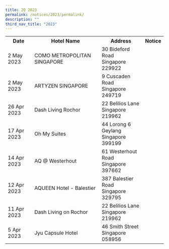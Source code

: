 ```yaml
---
title: 2Q 2023
permalink: /notices/2023/permalink/
description: ""
third_nav_title: "2023"
---
```

<table>
	<tbody><tr>
		<th>Date</th>
		<th>Hotel Name</th>
		<th>Address</th>
		<th>Notice</th>
	</tr>
			 <tr>
		<td>2 May 2023</td>
		<td>COMO METROPOLITAN SINGAPORE</td>
		<td>30 Bideford Road<br>Singapore 229922</td>
		<td><a href="/files/COMO METROPOLITAN SINGAPORE.pdf"></a></td>
	</tr>
		 <tr>
		<td>2 May 2023</td>
		<td>ARTYZEN SINGAPORE</td>
		<td>9 Cuscaden Road<br>Singapore 249719</td>
		<td><a href="/files/ARTYZEN SINGAPORE.pdf"></a></td>
	</tr>
 <tr>
		<td>26 Apr 2023</td>
		<td>Dash Living Rochor</td>
		<td>22 Belilios Lane <br>Singapore 219962</td>
		<td><a href="/files/Dash Living Rochor.pdf"></a></td>
	</tr>
	<tr>
		<td>17 Apr 2023</td>
		<td>Oh My Suites</td>
		<td>44 Lorong 6 Geylang <br>Singapore 399199</td>
		<td><a href="/files/Oh My Suites_2023.pdf"></a></td>
	</tr>
								<tr>
		<td>14 Apr 2023</td>
		<td>AQ @ Westerhout</td>
		<td>61 Westerhout Road <br>Singapore 397662</td>
		<td><a href="/files/AQ @ Westerhout.pdf"></a></td>
	</tr>
						<tr>
		<td>12 Apr 2023</td>
		<td>AQUEEN Hotel - Balestier</td>
		<td>387 Balestier Road<br>Singapore 329795</td>
		<td><a href="/files/AQUEEN Hotel - Balestier.pdf"></a></td>
	</tr>
				<tr>
		<td>11 Apr 2023</td>
		<td>Dash Living on Rochor</td>
		<td>22 Belilios Lane<br>Singapore 219962</td>
		<td><a href="/files/Dash Living on Rochor.pdf"></a></td>
	</tr>
		<tr>
		<td>5 Apr 2023</td>
		<td>Jyu Capsule Hotel</td>
		<td>46 Smith Street<br>Singapore 058956</td>
		<td><a href="/files/Jyu Capsule Hotel.pdf"></a></td>
	</tr>
	</tbody></table>